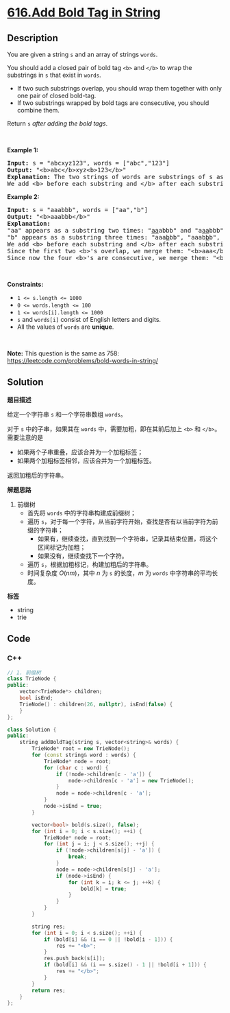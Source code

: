 # [616.Add Bold Tag in String](https://leetcode.com/problems/add-bold-tag-in-string/description/)

## Description

<p>You are given a string <code>s</code> and an array of strings <code>words</code>.</p>

<p>You should add a closed pair of bold tag <code>&lt;b&gt;</code> and <code>&lt;/b&gt;</code> to wrap the substrings in <code>s</code> that exist in <code>words</code>.</p>

<ul>
  <li>If two such substrings overlap, you should wrap them together with only one pair of closed bold-tag.</li>
  <li>If two substrings wrapped by bold tags are consecutive, you should combine them.</li>
</ul>

<p>Return <code>s</code> <em>after adding the bold tags</em>.</p>

<p>&nbsp;</p>
<p><strong class="example">Example 1:</strong></p>

<pre>
<strong>Input:</strong> s = &quot;abcxyz123&quot;, words = [&quot;abc&quot;,&quot;123&quot;]
<strong>Output:</strong> &quot;&lt;b&gt;abc&lt;/b&gt;xyz&lt;b&gt;123&lt;/b&gt;&quot;
<strong>Explanation:</strong> The two strings of words are substrings of s as following: &quot;<u>abc</u>xyz<u>123</u>&quot;.
We add &lt;b&gt; before each substring and &lt;/b&gt; after each substring.
</pre>

<p><strong class="example">Example 2:</strong></p>

<pre>
<strong>Input:</strong> s = &quot;aaabbb&quot;, words = [&quot;aa&quot;,&quot;b&quot;]
<strong>Output:</strong> &quot;&lt;b&gt;aaabbb&lt;/b&gt;&quot;
<strong>Explanation:</strong>
&quot;aa&quot; appears as a substring two times: &quot;<u>aa</u>abbb&quot; and &quot;a<u>aa</u>bbb&quot;.
&quot;b&quot; appears as a substring three times: &quot;aaa<u>b</u>bb&quot;, &quot;aaab<u>b</u>b&quot;, and &quot;aaabb<u>b</u>&quot;.
We add &lt;b&gt; before each substring and &lt;/b&gt; after each substring: &quot;&lt;b&gt;a&lt;b&gt;a&lt;/b&gt;a&lt;/b&gt;&lt;b&gt;b&lt;/b&gt;&lt;b&gt;b&lt;/b&gt;&lt;b&gt;b&lt;/b&gt;&quot;.
Since the first two &lt;b&gt;&#39;s overlap, we merge them: &quot;&lt;b&gt;aaa&lt;/b&gt;&lt;b&gt;b&lt;/b&gt;&lt;b&gt;b&lt;/b&gt;&lt;b&gt;b&lt;/b&gt;&quot;.
Since now the four &lt;b&gt;&#39;s are consecutive, we merge them: &quot;&lt;b&gt;aaabbb&lt;/b&gt;&quot;.
</pre>

<p>&nbsp;</p>
<p><strong>Constraints:</strong></p>

<ul>
  <li><code>1 &lt;= s.length &lt;= 1000</code></li>
  <li><code>0 &lt;= words.length &lt;= 100</code></li>
  <li><code>1 &lt;= words[i].length &lt;= 1000</code></li>
  <li><code>s</code> and <code>words[i]</code> consist of English letters and digits.</li>
  <li>All the values of <code>words</code> are <strong>unique</strong>.</li>
</ul>

<p>&nbsp;</p>
<p><strong>Note:</strong> This question is the same as 758: <a href="https://leetcode.com/problems/bold-words-in-string/" target="_blank">https://leetcode.com/problems/bold-words-in-string/</a></p>

## Solution

**题目描述**

给定一个字符串 `s` 和一个字符串数组 `words`。

对于 `s` 中的子串，如果其在 `words` 中，需要加粗，即在其前后加上 `<b>` 和 `</b>`。需要注意的是

- 如果两个子串重叠，应该合并为一个加粗标签；
- 如果两个加粗标签相邻，应该合并为一个加粗标签。

返回加粗后的字符串。

**解题思路**

1. 前缀树
   - 首先将 `words` 中的字符串构建成前缀树；
   - 遍历 `s`，对于每一个字符，从当前字符开始，查找是否有以当前字符为前缀的字符串；
     - 如果有，继续查找，直到找到一个字符串，记录其结束位置，将这个区间标记为加粗；
     - 如果没有，继续查找下一个字符。
   - 遍历 `s`，根据加粗标记，构建加粗后的字符串。
   - 时间复杂度 $O(nm)$，其中 $n$ 为 `s` 的长度，$m$ 为 `words` 中字符串的平均长度。

**标签**

- string
- trie

<!-- code start -->
## Code

### C++

```cpp
// 1. 前缀树
class TrieNode {
public:
    vector<TrieNode*> children;
    bool isEnd;
    TrieNode() : children(26, nullptr), isEnd(false) {
    }
};

class Solution {
public:
    string addBoldTag(string s, vector<string>& words) {
        TrieNode* root = new TrieNode();
        for (const string& word : words) {
            TrieNode* node = root;
            for (char c : word) {
                if (!node->children[c - 'a']) {
                    node->children[c - 'a'] = new TrieNode();
                }
                node = node->children[c - 'a'];
            }
            node->isEnd = true;
        }

        vector<bool> bold(s.size(), false);
        for (int i = 0; i < s.size(); ++i) {
            TrieNode* node = root;
            for (int j = i; j < s.size(); ++j) {
                if (!node->children[s[j] - 'a']) {
                    break;
                }
                node = node->children[s[j] - 'a'];
                if (node->isEnd) {
                    for (int k = i; k <= j; ++k) {
                        bold[k] = true;
                    }
                }
            }
        }

        string res;
        for (int i = 0; i < s.size(); ++i) {
            if (bold[i] && (i == 0 || !bold[i - 1])) {
                res += "<b>";
            }
            res.push_back(s[i]);
            if (bold[i] && (i == s.size() - 1 || !bold[i + 1])) {
                res += "</b>";
            }
        }
        return res;
    }
};
```

<!-- code end -->
